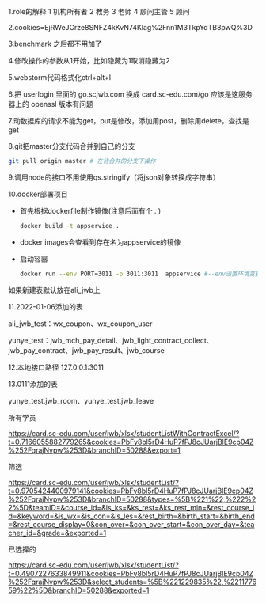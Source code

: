 1.role的解释 1 机构所有者 2 教务 3 老师 4 顾问主管 5 顾问

2.cookies=EjRWeJCrze8SNFZ4kKvN74Klag%2Fnn1M3TkpYdTB8pwQ%3D

3.benchmark 之后都不用加了

4.修改操作的参数从1开始，比如隐藏为1取消隐藏为2

5.webstorm代码格式化ctrl+alt+l

6.把 userlogin 里面的 go.scjwb.com 换成 card.sc-edu.com/go
应该是这服务器上的 openssl 版本有问题

7.动数据库的请求不能为get，put是修改，添加用post，删除用delete，查找是get

8.git把master分支代码合并到自己的分支

```bash
git pull origin master # 在待合并的分支下操作
```

9.调用node的接口不用使用qs.stringify（将json对象转换成字符串）

10.docker部署项目

- 首先根据dockerfile制作镜像(注意后面有个 . )

  ```bash
  docker build -t appservice .
  ```

- docker images会查看到存在名为appservice的镜像

- 启动容器

  ```bash
  docker run --env PORT=3011 -p 3011:3011  appservice #--env设置环境变量 -p指定端口映射
  ```

  

如果新建表默认放在ali_jwb上



11.2022-01-06添加的表

ali_jwb_test：wx_coupon、wx_coupon_user

yunye_test：jwb_mch_pay_detail、jwb_light_contract_collect、jwb_pay_contract、jwb_pay_result、jwb_course

12.本地接口路径 127.0.0.1:3011

13.0111添加的表

yunye_test.jwb_room、yunye_test.jwb_leave



所有学员

https://card.sc-edu.com/user/jwb/xlsx/studentListWithContractExcel/?t=0.7166055882779265&cookies=PbFy8bl5rD4HuP7fPJ8cJUarjBlE9cp04Z%252FqrajNvpw%253D&branchID=50288&export=1



筛选

https://card.sc-edu.com/user/jwb/xlsx/studentList/?t=0.9705424400979141&cookies=PbFy8bl5rD4HuP7fPJ8cJUarjBlE9cp04Z%252FqrajNvpw%253D&branchID=50288&types=%5B%221%22,%222%22%5D&teamID=&course_id=&is_ks=&ks_rest=&ks_rest_min=&rest_course_id=&keyword=&is_wx=&is_con=&is_les=&rest_birth=&birth_start=&birth_end=&rest_course_display=0&con_over=&con_over_start=&con_over_day=&teacher_id=&grade=&exported=1



已选择的

https://card.sc-edu.com/user/jwb/xlsx/studentList/?t=0.4907227633849911&cookies=PbFy8bl5rD4HuP7fPJ8cJUarjBlE9cp04Z%252FqrajNvpw%253D&select_students=%5B%221229835%22,%221177659%22%5D&branchID=50288&exported=1

